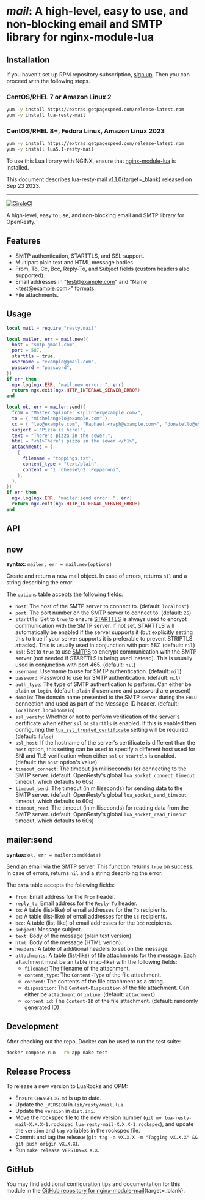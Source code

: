 # *mail*: A high-level, easy to use, and non-blocking email and SMTP library for nginx-module-lua


## Installation

If you haven't set up RPM repository subscription, [sign up](https://www.getpagespeed.com/repo-subscribe). Then you can proceed with the following steps.

### CentOS/RHEL 7 or Amazon Linux 2

```bash
yum -y install https://extras.getpagespeed.com/release-latest.rpm
yum -y install lua-resty-mail
```

### CentOS/RHEL 8+, Fedora Linux, Amazon Linux 2023

```bash
yum -y install https://extras.getpagespeed.com/release-latest.rpm
yum -y install lua5.1-resty-mail
```


To use this Lua library with NGINX, ensure that [nginx-module-lua](../modules/lua.md) is installed.

This document describes lua-resty-mail [v1.1.0](https://github.com/GUI/lua-resty-mail/releases/tag/v1.1.0){target=_blank} 
released on Sep 23 2023.
    
<hr />

[![CircleCI](https://circleci.com/gh/GUI/lua-resty-mail.svg?style=svg)](https://circleci.com/gh/GUI/lua-resty-mail)

A high-level, easy to use, and non-blocking email and SMTP library for OpenResty.

## Features

- SMTP authentication, STARTTLS, and SSL support.
- Multipart plain text and HTML message bodies.
- From, To, Cc, Bcc, Reply-To, and Subject fields (custom headers also supported).
- Email addresses in "test@example.com" and "Name &lt;test@example.com&gt;" formats.
- File attachments.

## Usage

```lua
local mail = require "resty.mail"

local mailer, err = mail.new({
  host = "smtp.gmail.com",
  port = 587,
  starttls = true,
  username = "example@gmail.com",
  password = "password",
})
if err then
  ngx.log(ngx.ERR, "mail.new error: ", err)
  return ngx.exit(ngx.HTTP_INTERNAL_SERVER_ERROR)
end

local ok, err = mailer:send({
  from = "Master Splinter <splinter@example.com>",
  to = { "michelangelo@example.com" },
  cc = { "leo@example.com", "Raphael <raph@example.com>", "donatello@example.com" },
  subject = "Pizza is here!",
  text = "There's pizza in the sewer.",
  html = "<h1>There's pizza in the sewer.</h1>",
  attachments = {
    {
      filename = "toppings.txt",
      content_type = "text/plain",
      content = "1. Cheese\n2. Pepperoni",
    },
  },
})
if err then
  ngx.log(ngx.ERR, "mailer:send error: ", err)
  return ngx.exit(ngx.HTTP_INTERNAL_SERVER_ERROR)
end
```

## API

## new

**syntax:** `mailer, err = mail.new(options)`

Create and return a new mail object. In case of errors, returns `nil` and a string describing the error.

The `options` table accepts the following fields:

- `host`: The host of the SMTP server to connect to. (default: `localhost`)
- `port`: The port number on the SMTP server to connect to. (default: `25`)
- `starttls`: Set to `true` to ensure [STARTTLS](https://en.wikipedia.org/wiki/STARTTLS) is always used to encrypt communication with the SMTP server. If not set, STARTTLS will automatically be enabled if the server supports it (but explicitly setting this to true if your server supports it is preferable to prevent STRIPTLS attacks). This is usually used in conjunction with port 587. (default: `nil`)
- `ssl`: Set to `true` to use [SMTPS](https://en.wikipedia.org/wiki/SMTPS) to encrypt communication with the SMTP server (not needed if STARTTLS is being used instead). This is usually used in conjunction with port 465. (default: `nil`)
- `username`: Username to use for SMTP authentication. (default: `nil`)
- `password`: Password to use for SMTP authentication. (default: `nil`)
- `auth_type`: The type of SMTP authentication to perform. Can either be `plain` or `login`. (default: `plain` if username and password are present)
- `domain`: The domain name presented to the SMTP server during the `EHLO` connection and used as part of the Message-ID header. (default: `localhost.localdomain`)
- `ssl_verify`: Whether or not to perform verification of the server's certificate when either `ssl` or `starttls` is enabled. If this is enabled then configuring the [`lua_ssl_trusted_certificate`](https://github.com/openresty/lua-nginx-module#lua_ssl_trusted_certificate) setting will be required. (default: `false`)
- `ssl_host`: If the hostname of the server's certificate is different than the `host` option, this setting can be used to specify a different host used for SNI and TLS verification when either `ssl` or `starttls` is enabled. (default: the `host` option's value)
- `timeout_connect`: The timeout (in milliseconds) for connecting to the SMTP server. (default: OpenResty's global `lua_socket_connect_timeout` timeout, which defaults to 60s)
- `timeout_send`: The timeout (in milliseconds) for sending data to the SMTP server. (default: OpenResty's global `lua_socket_send_timeout` timeout, which defaults to 60s)
- `timeout_read`: The timeout (in milliseconds) for reading data from the SMTP server. (default: OpenResty's global `lua_socket_read_timeout` timeout, which defaults to 60s)

## mailer:send

**syntax:** `ok, err = mailer:send(data)`

Send an email via the SMTP server. This function returns `true` on success. In case of errors, returns `nil` and a string describing the error.

The `data` table accepts the following fields:

- `from`: Email address for the `From` header.
- `reply_to`: Email address for the `Reply-To` header.
- `to`: A table (list-like) of email addresses for the `To` recipients.
- `cc`: A table (list-like) of email addresses for the `Cc` recipients.
- `bcc`: A table (list-like) of email addresses for the `Bcc` recipients.
- `subject`: Message subject.
- `text`: Body of the message (plain text version).
- `html`: Body of the message (HTML verion).
- `headers`: A table of additional headers to set on the message.
- `attachments`: A table (list-like) of file attachments for the message. Each attachment must be an table (map-like) with the following fields:
  - `filename`: The filename of the attachment.
  - `content_type`: The `Content-Type` of the file attachment.
  - `content`: The contents of the file attachment as a string.
  - `disposition`: The `Content-Disposition` of the file attachment. Can either be `attachment` or `inline`. (default: `attachment`)
  - `content_id`: The `Content-ID` of the file attachment. (default: randomly generated ID)

## Development

After checking out the repo, Docker can be used to run the test suite:

```sh
docker-compose run --rm app make test
```

## Release Process

To release a new version to LuaRocks and OPM:

- Ensure `CHANGELOG.md` is up to date.
- Update the `_VERSION` in `lib/resty/mail.lua`.
- Update the `version` in `dist.ini`.
- Move the rockspec file to the new version number (`git mv lua-resty-mail-X.X.X-1.rockspec lua-resty-mail-X.X.X-1.rockspec`), and update the `version` and `tag` variables in the rockspec file.
- Commit and tag the release (`git tag -a vX.X.X -m "Tagging vX.X.X" && git push origin vX.X.X`).
- Run `make release VERSION=X.X.X`.

## GitHub

You may find additional configuration tips and documentation for this module in the [GitHub repository for 
nginx-module-mail](https://github.com/GUI/lua-resty-mail){target=_blank}.